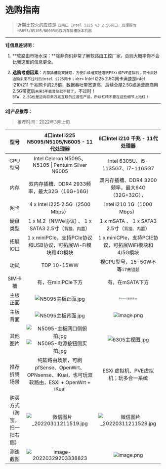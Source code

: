# 选购指南

> 近期比较火的应该是 `四网口 Intel i225 v3 2.5G网口，处理器为N5095/N5105/N6005的双内存插槽版本机器`

<hr>

**1⃣️信息差说明：**

1. **软路由市场水深：**除非你们非常了解软路由工控厂家，否则大概率你不会比我这里的信息更全。

   

3. **选购考虑因素**：`内存插槽能双就双，方便后续组双通道玩ESXi或PVE虚拟机；网卡最好选购未来不过时的intel i225网卡；<br>` Intel i225 2.5G网卡满速是intel i210/211 千兆网卡的2.5倍，数据吞吐带宽更高，后续全屋2.5G或运营商商用2.5G带宽后`未来5年能普及就不错了`，不过时！<br>`BTW，2.5G也是迈向将来万兆互联的过渡性产品，所以杠精不要在这些细节上抬杠！`

   <hr>

**2⃣️产品推荐：**

> 推荐时间：2022年3月上旬

|             型号             |        4口intel i225 N5095/N5105/N6005 -  11代处理器         |               6口Intel i210 千兆 - 11代处理器                |
| :--------------------------: | :----------------------------------------------------------: | :----------------------------------------------------------: |
|           CPU型号            |      Intel Celeron N5095、N5105 \| Pentuim Silver N6005      |              Intel 6305U、i5-1135G7、i7-1165G7               |
|             内存             |        双内存插槽、DDR4 2933频率，最大32G（16G+16G）         |       双内存插槽、DDR4 3200频率，最大64G（32G+32G），        |
|             网卡             |               4 x Intel i225 2.5G（2500 Mbps）               |                 Intel i210 1G（1000  Mbps）                  |
|           硬盘类型           |    1 x M.2（NMVe协议) 、  1 x SATA3 2.5寸（`背挂、内置`）    |        1 x mSATA 、  1 x SATA3 2.5寸（`背挂、内置`）         |
|           拓展IO口           | 1 x miniPCIe，支持PCIe协议和USB协议，可拓展Wi-Fi模块和4G模块 |     1 x miniCPIe，支持PCIE协议，可拓展WiFi模块和4/5G模块     |
|             功耗             |                         TDP 10-15WW                          |               视CPU型号，15-50W不等`i7未锁频`                |
|           SIM卡槽            |                      有，在miniPCIe下方                      |                       有，在mSATA下方                        |
|           主板正面           | ![N5095主板正面.jpg](https://s2.loli.net/2022/03/11/HOIVNEaP7klndX5.jpg) | <img src="https://s2.loli.net/2022/02/07/3UZBSOD7NniIElJ.jpg" alt="6305U主板装机图.jpg" style="zoom: 33%;" /> |
|           主板背面           | ![N5095主板背面.jpg](https://s2.loli.net/2022/03/11/VLhzcyMSsePoj8u.jpg) | ![image.png](https://s2.loli.net/2022/02/07/ILx9TOBaoZHYh1E.png) |
|           其他图片           | ![N5095-主板网口侧俯拍.jpg](https://s2.loli.net/2022/03/11/Os4xbHPDCt21EIJ.jpg)<br />![N5095-电源按钮侧实拍.jpg](https://s2.loli.net/2022/03/11/1qd2Yk7sEISmbf3.jpg) | ![6305主视图.jpg](https://s2.loli.net/2022/03/11/usjABYeUvmnrJfI.jpg) |
|         推荐折腾场景         | 纯软路由场景，可刷pfSense、OpenWrt、OPNsense、iKuai，也可玩双软路由，ESXi + OpenWrt + iKuai |             ESXi 虚拟机、PVE虚拟机；玩多合一系统             |
| 购买方式（淘宝，扫一扫右侧） | ![微信图片_20220311211519.jpg](https://s2.loli.net/2022/03/11/gaWN4iZjER1p7Mo.jpg) | ![微信图片_20220311211529.jpg](https://s2.loli.net/2022/03/11/qRxbDmkQzvhETMH.jpg) |
|           测速截图           | ![image-20220329203338823](https://s2.loli.net/2022/03/29/RY56kvzUoHE9ifw.png) | ![image.png](https://s2.loli.net/2022/04/03/jVxkUOARGimhebt.png) |
